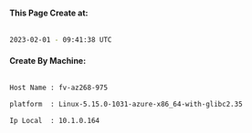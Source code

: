 
   
#### This Page Create at:

```bash

2023-02-01 - 09:41:38 UTC

```

#### Create By Machine:

```bash

Host Name : fv-az268-975

platform  : Linux-5.15.0-1031-azure-x86_64-with-glibc2.35

Ip Local  : 10.1.0.164

```

